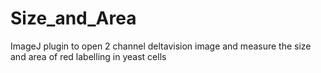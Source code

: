 # Size_and_Area
ImageJ plugin to open 2 channel deltavision image and measure the size and area of red labelling in yeast cells
